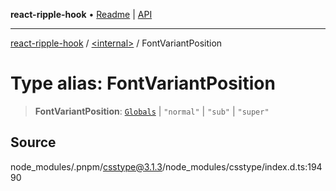 **react-ripple-hook** • [Readme](../../README.md) \| [API](../../globals.md)

***

[react-ripple-hook](../../README.md) / [\<internal\>](../README.md) / FontVariantPosition

# Type alias: FontVariantPosition

> **FontVariantPosition**: [`Globals`](Globals.md) \| `"normal"` \| `"sub"` \| `"super"`

## Source

node\_modules/.pnpm/csstype@3.1.3/node\_modules/csstype/index.d.ts:19490
